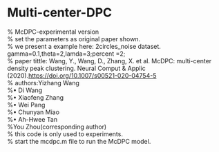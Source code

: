 # Multi-center-DPC<br>
% McDPC-experimental version<br>
% set the parameters as original paper shown.<br>
% we present a example here: 2circles_noise dataset. gamma=0.1,theta=2,lamda=3;percent  =2;<br>
% paper tittle: Wang, Y., Wang, D., Zhang, X. et al. McDPC: multi-center density peak clustering. Neural Comput & Applic (2020).https://doi.org/10.1007/s00521-020-04754-5<br>
% authors:Yizhang Wang<br>
%• Di Wang<br>
%• Xiaofeng Zhang<br>
%• Wei Pang<br>
%• Chunyan Miao<br>
%• Ah-Hwee Tan<br>
%You Zhou(corresponding author)<br>
% this code is only used to experiments.<br>
% start the mcdpc.m file to run the McDPC model.
